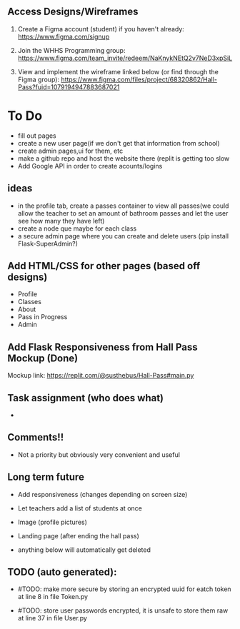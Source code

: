 ## Access Designs/Wireframes
1. Create a Figma account (student) if you haven't already: https://www.figma.com/signup

2. Join the WHHS Programming group: https://www.figma.com/team_invite/redeem/NaKnykNEtQ2v7NeD3xpSiL
  
3. View and implement the wireframe linked below (or find through the Figma group):
https://www.figma.com/files/project/68320862/Hall-Pass?fuid=1079194947883687021

# To Do
- fill out pages
- create a new user page(if we don't get that information from school)
- create admin pages,ui for them, etc
- make a github repo and host the website there (replit is getting too slow
- Add Google API in order to create acounts/logins

## ideas
- in the profile tab, create a passes container to view all passes(we could allow the teacher to set an amount of bathroom passes and let the user see how many they have left)
- create a node que maybe for each class
- a secure admin page where you can create and delete users (pip install Flask-SuperAdmin?)


## Add HTML/CSS for other pages (based off designs)
- Profile
- Classes
- About
- Pass in Progress
- Admin

## Add Flask Responsiveness from Hall Pass Mockup (Done)
Mockup link: https://replit.com/@susthebus/Hall-Pass#main.py


## Task assignment (who does what)
- 

## Comments!!
- Not a priority but obviously very convenient and useful

## Long term future
- Add responsiveness (changes depending on screen size)
- Let teachers add a list of students at once
- Image (profile pictures)
- Landing page (after ending the hall pass)

- anything below will automatically get deleted

## TODO (auto generated):
- #TODO:  make more secure by storing an encrypted uuid for eatch token  at line 8 in file Token.py

- #TODO:  store user passwords encrypted, it is unsafe to store them raw  at line 37 in file User.py

